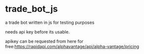 # trade_bot_js
a trade bot written in js for testing purposes

needs api key before its usable.

apikey can be requested from here for free:https://rapidapi.com/alphavantage/api/alpha-vantage/pricing

